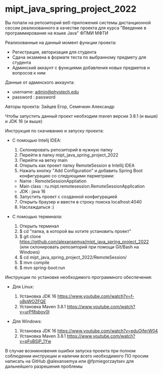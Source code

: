 # mipt_java_spring_project_2022
Вы попали на репозиторий веб-приложения системы дистанционной сессии реализованного в качестве проекта для курса "Введение в программирование на языке Java" ФПМИ МФТИ

Реализованные на данный момент функции проекта:
  - Регистрация, авторизация для студента
  - Сдача экзамена в формате теста по выбранному предмету для студента
  - Админский аккаунт с функциями добавления новых предметов и вопросов к ним

Данные от админского аккаунта:
  - username: admin@phystech.edu
  - password : password

Авторы проекта: Зайцев Егор, Семячкин Александр


Чтобы запустить данный проект необходим maven версии 3.8.1 (и выше) и JDK 16 (и выше)


Инструкция по скачиванию и запуску проекта:
  - С помощью Intelij IDEA: 
    1. Склонировать репозиторий в нужную папку
    2. Перейти в папку mipt_java_spring_project_2022
    3. Перейти на ветку main
    4. Открыть как проект папку RemoteSession в Intellij IDEA
    5. Нажать кнопку "Add Configuration" и добавить Spring Boot конфигурацию со следующими парметрами:
      - Name : RemoteSessionAppliation
      - Main class : ru.mipt.remotesession.RemoteSessionApplication
      - JDK : java 16
    6. Запустить проект с созданной конфигурацией
    7. Открыть браузер и ввести в строку поиска localhost:4040
    8. Наслаждаться :)

  - С помощью терминала:
    1. Открыть терминал
    2. $ cd "папка, в которой вы хотите установить проект"
    3. $ git clone https://github.com/alexansemya/mipt_java_spring_project_2022 (или склонировать репозиторий при помощи Git/Bash на Windows)
    4. $ cd mipt_java_spring_project_2022/RemoteSession/
    5. $ mvn compile
    6. $ mvn spring-boot:run
 

Инструкции по установке необходимого программного обеспечения:
  - Для Linux:
    1. Установка JDK 16 https://www.youtube.com/watch?v=f-oBpWOZFQE
    2. Установка Maven 3.8.1 https://www.youtube.com/watch?v=urPf8sbov0I
  
  - Для Windows:
    1. Установка JDK 16 https://www.youtube.com/watch?v=eduOjferW04
    2. Установка Maven 3.8.1 https://www.youtube.com/watch?v=pFoBSlP_1Yw

В случае возникновения ошибки запуска проекта при полном соблюдении инструкции и наличии всего необходимого ПО просим написать на GitHub @alexansemya или @fpmiegorzaytsev для дальнейшего разрешения проблемы

